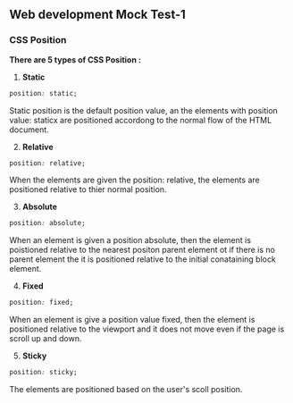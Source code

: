 ## Web development Mock Test-1

### CSS Position

**There are 5 types of CSS Position :**

1. **Static**

```css
position: static;
```

Static position is the default position value, an the elements with position value: staticx are positioned accordong to the normal flow of the HTML document.

2. **Relative**

```css
position: relative;
```

When the elements are given the position: relative, the elements are positioned relative to thier normal position.

3. **Absolute**

```css
position: absolute;
```

When an element is given a position absolute, then the element is poistioned relative to the nearest positon parent element ot if there is no parent element the it is positioned relative to the initial conataining block element.

4. **Fixed**

```css
position: fixed;
```

When an element is give a position value fixed, then the element is positioned relative to the viewport  and it does not move even if the page is scroll up and down.


5. **Sticky**

```css
position: sticky;
```

The elements are positioned  based on the user's scoll position.


